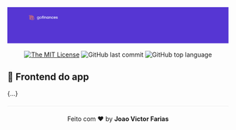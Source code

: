 <img alt="GoFinances" src="../img/appHeader.png" />

<div align="center">

[![The MIT License](https://img.shields.io/badge/license-MIT-green.svg?style=flat-square)](http://github.com/jvictorfarias/gofinances/LICENSE.md)
![GitHub last commit](https://img.shields.io/github/last-commit/jvictorfarias/gofinances?color=green)
![GitHub top language](https://img.shields.io/github/languages/top/jvictorfarias/gofinances)


</div>



## :rocket: Frontend do app

{...}


<p align="center" style="margin-top: 20px; border-top: 1px solid #eee; padding-top: 20px;">Feito com ❤️ by <strong> Joao Victor Farias </p>
